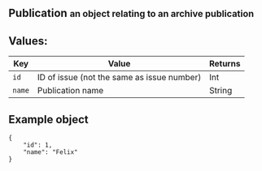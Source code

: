 <div class="page-header">
    <h2>Publication <small>an object relating to an archive publication</small></h2>
</div>

## Values:

Key             | Value                                                    | Returns
----            |-------                                                   |--------
`id`            | ID of issue (not the same as issue number)               | Int
`name`          | Publication name                                         | String

## Example object
    {
    	"id": 1,
        "name": "Felix"
    }